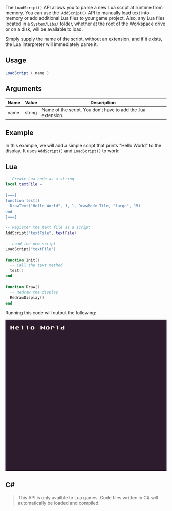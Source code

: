 The `LoadScript()` API allows you to parse a new Lua script at runtime from memory. You can use the` AddScript()` API to manually load text into memory or add additional Lua files to your game project. Also, any Lua files located in a `System/Libs/` folder, whether at the root of the Workspace drive or on a disk, will be available to load.

Simply supply the name of the script, without an extension, and if it exists, the Lua interpreter will immediately parse it.

## Usage

```csharp
LoadScript ( name )
```

## Arguments

| Name | Value  | Description                                                      |
|------|--------|------------------------------------------------------------------|
| name | string | Name of the script\. You don’t have to add the \.lua extension\. |

## Example

In this example, we will add a simple script that prints "Hello World" to the display. It uses `AddScript()` and `LoadScript()` to work:



## Lua

```lua
-- Create Lua code as a string
local textFile =

[===[
function test()
  DrawText("Hello World", 1, 1, DrawMode.Tile, "large", 15)
end
]===]

-- Register the text file as a script
AddScript("textFile", textFile)

-- Load the new script
LoadScript("textFile")

function Init()
  -- Call the text method
  test()
end

function Draw()
  -- Redraw the display
  RedrawDisplay()
end
```

Running this code will output the following:

![image alt text](images/LoadScriptOutput_image_0.png)


## C#

> This API is only availble to Lua games. Code files written in C# will automatically be loaded and compiled.
>








